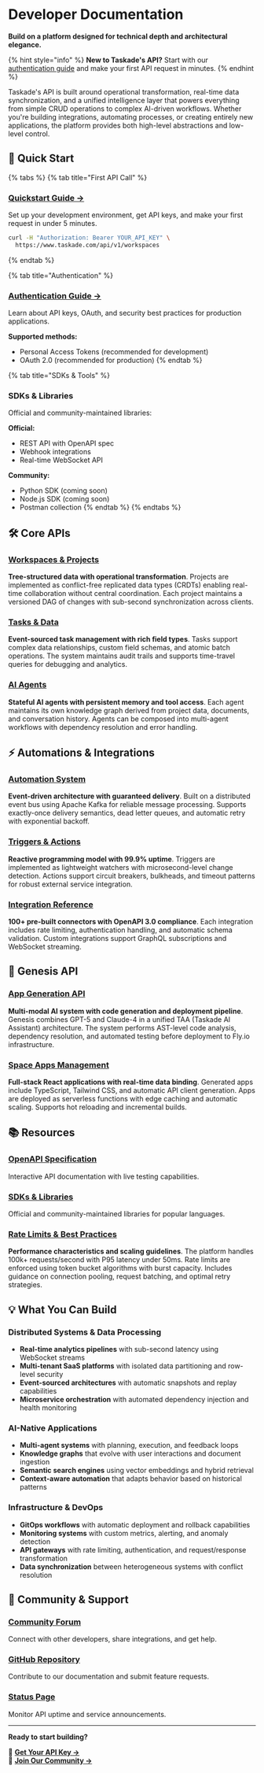 # Developer Documentation

**Build on a platform designed for technical depth and architectural elegance.**

{% hint style="info" %}
**New to Taskade's API?** Start with our [authentication guide](../start/authentication.md) and make your first API request in minutes.
{% endhint %}

Taskade's API is built around operational transformation, real-time data synchronization, and a unified intelligence layer that powers everything from simple CRUD operations to complex AI-driven workflows. Whether you're building integrations, automating processes, or creating entirely new applications, the platform provides both high-level abstractions and low-level control.

## 🚀 Quick Start

{% tabs %}
{% tab title="First API Call" %}
### **[Quickstart Guide →](../start/authentication.md)**
Set up your development environment, get API keys, and make your first request in under 5 minutes.

```bash
curl -H "Authorization: Bearer YOUR_API_KEY" \
  https://www.taskade.com/api/v1/workspaces
```
{% endtab %}

{% tab title="Authentication" %}
### **[Authentication Guide →](../start/personal-tokens.md)**  
Learn about API keys, OAuth, and security best practices for production applications.

**Supported methods:**
- Personal Access Tokens (recommended for development)
- OAuth 2.0 (recommended for production)
{% endtab %}

{% tab title="SDKs & Tools" %}
### **SDKs & Libraries**
Official and community-maintained libraries:

**Official:**
- REST API with OpenAPI spec
- Webhook integrations
- Real-time WebSocket API

**Community:**
- Python SDK (coming soon)
- Node.js SDK (coming soon)
- Postman collection
{% endtab %}
{% endtabs %}

## 🛠️ Core APIs

### **[Workspaces & Projects](../api/workspaces/README.md)**
**Tree-structured data with operational transformation**. Projects are implemented as conflict-free replicated data types (CRDTs) enabling real-time collaboration without central coordination. Each project maintains a versioned DAG of changes with sub-second synchronization across clients.

### **[Tasks & Data](../api/tasks/README.md)**  
**Event-sourced task management with rich field types**. Tasks support complex data relationships, custom field schemas, and atomic batch operations. The system maintains audit trails and supports time-travel queries for debugging and analytics.

### **[AI Agents](../api/agents/README.md)**
**Stateful AI agents with persistent memory and tool access**. Each agent maintains its own knowledge graph derived from project data, documents, and conversation history. Agents can be composed into multi-agent workflows with dependency resolution and error handling.

## ⚡ Automations & Integrations

### **[Automation System](../automation/README.md)**
**Event-driven architecture with guaranteed delivery**. Built on a distributed event bus using Apache Kafka for reliable message processing. Supports exactly-once delivery semantics, dead letter queues, and automatic retry with exponential backoff.

### **[Triggers & Actions](../automation/triggers.md)**
**Reactive programming model with 99.9% uptime**. Triggers are implemented as lightweight watchers with microsecond-level change detection. Actions support circuit breakers, bulkheads, and timeout patterns for robust external service integration.

### **[Integration Reference](../automation/comprehensive-integrations.md)**
**100+ pre-built connectors with OpenAPI 3.0 compliance**. Each integration includes rate limiting, authentication handling, and automatic schema validation. Custom integrations support GraphQL subscriptions and WebSocket streaming.

## 🎯 Genesis API

### **[App Generation API](genesis-api/README.md)**
**Multi-modal AI system with code generation and deployment pipeline**. Genesis combines GPT-5 and Claude-4 in a unified TAA (Taskade AI Assistant) architecture. The system performs AST-level code analysis, dependency resolution, and automated testing before deployment to Fly.io infrastructure.

### **[Space Apps Management](genesis-api/space-apps.md)**
**Full-stack React applications with real-time data binding**. Generated apps include TypeScript, Tailwind CSS, and automatic API client generation. Apps are deployed as serverless functions with edge caching and automatic scaling. Supports hot reloading and incremental builds.

## 📚 Resources

### **[OpenAPI Specification](https://www.taskade.com/api/documentation/static/index.html#/)**
Interactive API documentation with live testing capabilities.

### **[SDKs & Libraries](tools/README.md)**
Official and community-maintained libraries for popular languages.

### **[Rate Limits & Best Practices](resources/rate-limits.md)**
**Performance characteristics and scaling guidelines**. The platform handles 100k+ requests/second with P95 latency under 50ms. Rate limits are enforced using token bucket algorithms with burst capacity. Includes guidance on connection pooling, request batching, and optimal retry strategies.

## 💡 What You Can Build

### **Distributed Systems & Data Processing**
- **Real-time analytics pipelines** with sub-second latency using WebSocket streams
- **Multi-tenant SaaS platforms** with isolated data partitioning and row-level security
- **Event-sourced architectures** with automatic snapshots and replay capabilities
- **Microservice orchestration** with automated dependency injection and health monitoring

### **AI-Native Applications**
- **Multi-agent systems** with planning, execution, and feedback loops
- **Knowledge graphs** that evolve with user interactions and document ingestion  
- **Semantic search engines** using vector embeddings and hybrid retrieval
- **Context-aware automation** that adapts behavior based on historical patterns

### **Infrastructure & DevOps**
- **GitOps workflows** with automatic deployment and rollback capabilities
- **Monitoring systems** with custom metrics, alerting, and anomaly detection
- **API gateways** with rate limiting, authentication, and request/response transformation
- **Data synchronization** between heterogeneous systems with conflict resolution

## 🤝 Community & Support

### **[Community Forum](https://www.taskade.com/feedback/public-api)**
Connect with other developers, share integrations, and get help.

### **[GitHub Repository](https://github.com/taskade/docs)**
Contribute to our documentation and submit feature requests.

### **[Status Page](https://status.taskade.com)**
Monitor API uptime and service announcements.

---

**Ready to start building?** 

🚀 **[Get Your API Key →](getting-started/authentication.md)**  
💬 **[Join Our Community →](https://www.taskade.com/feedback/public-api)**
